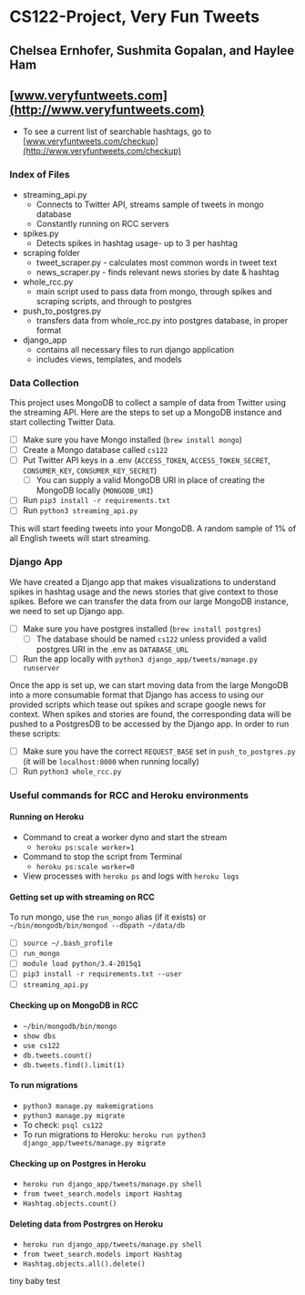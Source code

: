 # CS122-Project, Very Fun Tweets

## Chelsea Ernhofer, Sushmita Gopalan, and Haylee Ham

## [www.veryfuntweets.com](http://www.veryfuntweets.com)
* To see a current list of searchable hashtags, go to [www.veryfuntweets.com/checkup](http://www.veryfuntweets.com/checkup)

### Index of Files
* streaming_api.py
	* Connects to Twitter API, streams sample of tweets in mongo database
	* Constantly running on RCC servers
* spikes.py  
	* Detects spikes in hashtag usage- up to 3 per hashtag
* scraping folder
	* tweet_scraper.py - calculates most common words in tweet text
	* news_scraper.py - finds relevant news stories by date & hashtag
* whole_rcc.py
	* main script used to pass data from mongo, through spikes and scraping
	scripts, and through to postgres
* push_to_postgres.py
	* transfers data from whole_rcc.py into postgres database, in proper format
* django_app
	* contains all necessary files to run django application
	* includes views, templates, and models

### Data Collection
This project uses MongoDB to collect a sample of data from Twitter using the streaming API. Here are the steps to set up a MongoDB instance and start collecting Twitter Data.
* [ ] Make sure you have Mongo installed (`brew install mongo`)
* [ ] Create a Mongo database called `cs122`
* [ ] Put Twitter API keys in a .env (`ACCESS_TOKEN`, `ACCESS_TOKEN_SECRET`, `CONSUMER_KEY`, `CONSUMER_KEY_SECRET`)
  * [ ] You can supply a valid MongoDB URI in place of creating the MongoDB locally (`MONGODB_URI`)
* [ ] Run `pip3 install -r requirements.txt`
* [ ] Run `python3 streaming_api.py`

This will start feeding tweets into your MongoDB. A random sample of 1% of all English tweets will start streaming.

### Django App
We have created a Django app that makes visualizations to understand spikes in hashtag usage and the news stories that give context to those spikes. Before we can transfer the data from our large MongoDB instance, we need to set up Django app.
* [ ] Make sure you have postgres installed (`brew install postgres`)
  * [ ] The database should be named `cs122` unless provided a valid postgres URI in the .env as `DATABASE_URL`
* [ ] Run the app locally with `python3 django_app/tweets/manage.py runserver`

Once the app is set up, we can start moving data from the large MongoDB into a more consumable format that Django has access to using our provided scripts which tease out spikes and scrape google news for context. When spikes and stories are found, the corresponding data will be pushed to a PostgresDB to be accessed by the Django app. In order to run these scripts:
* [ ] Make sure you have the correct `REQUEST_BASE` set in `push_to_postgres.py` (it will be `localhost:8000` when running locally)
* [ ] Run `python3 whole_rcc.py`

### Useful commands for RCC and Heroku environments
#### Running on Heroku
* Command to creat a worker dyno and start the stream
  * `heroku ps:scale worker=1`
* Command to stop the script from Terminal
  * `heroku ps:scale worker=0`
* View processes with `heroku ps` and logs with `heroku logs`

#### Getting set up with streaming on RCC
To run mongo, use the `run_mongo` alias (if it exists) or `~/bin/mongodb/bin/mongod --dbpath ~/data/db`

  * [ ] `source ~/.bash_profile`
  * [ ] `run_mongo`
  * [ ] `module load python/3.4-2015q1`
  * [ ] `pip3 install -r requirements.txt --user`
  * [ ] `streaming_api.py`

#### Checking up on MongoDB in RCC
 * `~/bin/mongodb/bin/mongo`
 * `show dbs`
 * `use cs122`
 * `db.tweets.count()`
 * `db.tweets.find().limit(1)`

#### To run migrations
 * `python3 manage.py makemigrations`
 * `python3 manage.py migrate`
 * To check: `psql cs122`
 * To run migrations to Heroku: `heroku run python3 django_app/tweets/manage.py migrate`

#### Checking up on Postgres in Heroku
 * `heroku run django_app/tweets/manage.py shell`
 * `from tweet_search.models import Hashtag`
 * `Hashtag.objects.count()`

#### Deleting data from Postrgres on Heroku
 * `heroku run django_app/tweets/manage.py shell`
 * `from tweet_search.models import Hashtag`
 * `Hashtag.objects.all().delete()`

tiny baby test 